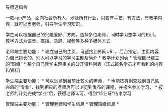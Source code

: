 导师通缉令

一款app产品，面向社会所有人，涉及所有行业，只要有手艺，有方法，有教学内容，就可以当老师，引导学生学习知识，

学生可以根据自己的兴趣爱好、方向，选择多位老师，同时学习想学习的知识。
教学方式为语音、直播、录屏、视频等多种多媒体方式

老师端主要功能：
    * 建立自己的主页，可链接到外网URL，后台指定，主页内容为自己擅长的、别人可以学习的学习主题及简介
    * 教学计划列表
    * 管理自己建立的“班级”
    * 某个自己教学主题相关的公开资料列表（正式报名学员才可看到的内容和资料）

学生端主要功能：
    * 可以浏览到目前比较火的老师，
    * 也能按类别查找到自己感兴趣的“专业”，找到相应的老师后可以浏览到发布的课程，并报名参加学习，
    * 按老师的计划完成“学业”后，获得老师认可，得到“毕业证”结束学习

管理端主要功能：
    * 管理老师和学生信息
    * 管理班级信息
    * 


